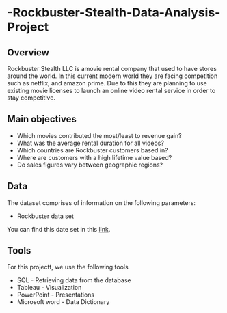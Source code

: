 # -Rockbuster-Stealth-Data-Analysis-Project

## Overview

Rockbuster Stealth LLC is  amovie rental company that used to have stores around the world. In this current modern world they are facing competition such as netflix, and amazon prime. Due to this they are planning to use existing movie licenses to launch an online video rental service in order to stay competitive. 

## Main objectives

- Which movies contributed the most/least to revenue gain? 
- What was the average rental duration for all videos?
- Which countries are Rockbuster customers based in?
-  Where are customers with a high lifetime value based?
- Do sales figures vary between geographic regions?

## Data

The dataset comprises of information on the following parameters:
- Rockbuster data set

You can find this date set in this [link](http://www.postgresqltutorial.com/wp-content/uploads/2019/05/dvdrental.zip).

## Tools 
For this projectt, we use the following tools 
- SQL - Retrieving data from the database
- Tableau - Visualization
- PowerPoint - Presentations
- Microsoft word - Data Dictionary
